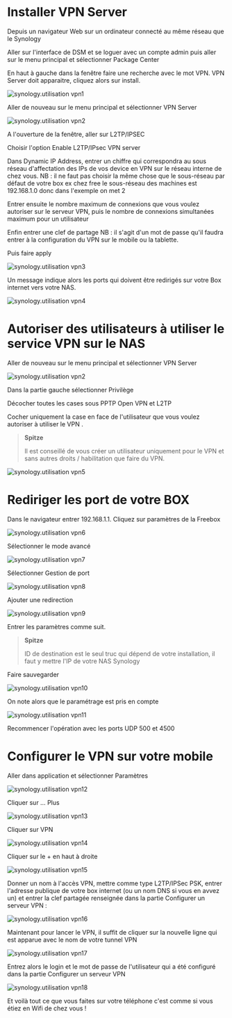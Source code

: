 Installer VPN Server 
====================

Depuis un navigateur Web sur un ordinateur connecté au même réseau que
le Synology

Aller sur l'interface de DSM et se loguer avec un compte admin puis
aller sur le menu principal et sélectionner Package Center

En haut à gauche dans la fenêtre faire une recherche avec le mot VPN.
VPN Server doit apparaitre, cliquez alors sur install.

![synology.utilisation vpn1](images/synology.utilisation_vpn1.png)

Aller de nouveau sur le menu principal et sélectionner VPN Server

![synology.utilisation vpn2](images/synology.utilisation_vpn2.png)

A l'ouverture de la fenêtre, aller sur L2TP/IPSEC

Choisir l'option Enable L2TP/IPsec VPN server

Dans Dynamic IP Address, entrer un chiffre qui correspondra au sous
réseau d'affectation des IPs de vos device en VPN sur le réseau interne
de chez vous. NB : il ne faut pas choisir la même chose que le
sous-réseau par défaut de votre box ex chez free le sous-réseau des
machines est 192.168.1.0 donc dans l'exemple on met 2

Entrer ensuite le nombre maximum de connexions que vous voulez autoriser
sur le serveur VPN, puis le nombre de connexions simultanées maximum
pour un utilisateur

Enfin entrer une clef de partage NB : il s'agit d'un mot de passe qu'il
faudra entrer à la configuration du VPN sur le mobile ou la tablette.

Puis faire apply

![synology.utilisation vpn3](images/synology.utilisation_vpn3.png)

Un message indique alors les ports qui doivent être redirigés sur votre
Box internet vers votre NAS.

![synology.utilisation vpn4](images/synology.utilisation_vpn4.png)

Autoriser des utilisateurs à utiliser le service VPN sur le NAS 
===============================================================

Aller de nouveau sur le menu principal et sélectionner VPN Server

![synology.utilisation vpn2](images/synology.utilisation_vpn2.png)

Dans la partie gauche sélectionner Privilège

Décocher toutes les cases sous PPTP Open VPN et L2TP

Cocher uniquement la case en face de l'utilisateur que vous voulez
autoriser à utiliser le VPN .

> **Spitze**
>
> Il est conseillé de vous créer un utilisateur uniquement pour le VPN
> et sans autres droits / habilitation que faire du VPN.

![synology.utilisation vpn5](images/synology.utilisation_vpn5.png)

Rediriger les port de votre BOX 
===============================

Dans le navigateur entrer 192.168.1.1. Cliquez sur paramètres de la
Freebox

![synology.utilisation vpn6](images/synology.utilisation_vpn6.png)

Sélectionner le mode avancé

![synology.utilisation vpn7](images/synology.utilisation_vpn7.png)

Sélectionner Gestion de port

![synology.utilisation vpn8](images/synology.utilisation_vpn8.png)

Ajouter une redirection

![synology.utilisation vpn9](images/synology.utilisation_vpn9.png)

Entrer les paramètres comme suit.

> **Spitze**
>
> ID de destination est le seul truc qui dépend de votre installation,
> il faut y mettre l'IP de votre NAS Synology

Faire sauvegarder

![synology.utilisation vpn10](images/synology.utilisation_vpn10.png)

On note alors que le paramétrage est pris en compte

![synology.utilisation vpn11](images/synology.utilisation_vpn11.png)

Recommencer l'opération avec les ports UDP 500 et 4500

Configurer le VPN sur votre mobile 
==================================

Aller dans application et sélectionner Paramètres

![synology.utilisation vpn12](images/synology.utilisation_vpn12.png)

Cliquer sur … Plus

![synology.utilisation vpn13](images/synology.utilisation_vpn13.png)

Cliquer sur VPN

![synology.utilisation vpn14](images/synology.utilisation_vpn14.png)

Cliquer sur le + en haut à droite

![synology.utilisation vpn15](images/synology.utilisation_vpn15.png)

Donner un nom à l'accès VPN, mettre comme type L2TP/IPSec PSK, entrer
l'adresse publique de votre box internet (ou un nom DNS si vous en avvez
un) et entrer la clef partagée renseignée dans la partie Configurer un
serveur VPN :

![synology.utilisation vpn16](images/synology.utilisation_vpn16.png)

Maintenant pour lancer le VPN, il suffit de cliquer sur la nouvelle
ligne qui est apparue avec le nom de votre tunnel VPN

![synology.utilisation vpn17](images/synology.utilisation_vpn17.png)

Entrez alors le login et le mot de passe de l'utilisateur qui a été
configuré dans la partie Configurer un serveur VPN

![synology.utilisation vpn18](images/synology.utilisation_vpn18.png)

Et voilà tout ce que vous faites sur votre téléphone c'est comme si vous
étiez en Wifi de chez vous !
